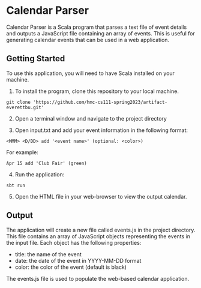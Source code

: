 # Calendar Parser

Calendar Parser is a Scala program that parses a text file of event details and outputs a JavaScript file containing an array of events. This is useful for generating calendar events that can be used in a web application.

## Getting Started
To use this application, you will need to have Scala installed on your machine.

1. To install the program, clone this repository to your local machine.
```
git clone 'https://github.com/hmc-cs111-spring2023/artifact-everettbu.git'
```

2. Open a terminal window and navigate to the project directory

3. Open input.txt and add your event information in the following format:
```
<MMM> <D/DD> add '<event name>' (optional: <color>) 
```
For example:
```
Apr 15 add 'Club Fair' (green)
```

4. Run the application: 
```
sbt run
```

5. Open the HTML file in your web-browser to view the output calendar.


## Output
The application will create a new file called events.js in the project directory. This file contains an array of JavaScript objects representing the events in the input file. Each object has the following properties:

- title: the name of the event
- date: the date of the event in YYYY-MM-DD format
- color: the color of the event (default is black)

The events.js file is used to populate the web-based calendar application.

